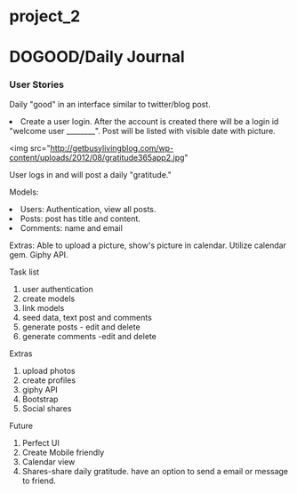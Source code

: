 # project_2
<h1>DOGOOD/Daily Journal</h1>
<h3> User Stories</h3>

Daily "good" in an interface similar to twitter/blog post. 

<li>Create a user login. After the account is created there will be a login id "welcome user ________". Post will be listed with visible date with picture.

<img src="http://getbusylivingblog.com/wp-content/uploads/2012/08/gratitude365app2.jpg"

User logs in and will post a daily "gratitude." 

Models:
	<li> Users: Authentication, view all posts.
	<li> Posts: post has title and content.
	<li> Comments: name and email

Extras: Able to upload a picture, show's picture in calendar. Utilize calendar gem. Giphy API.

Task list

1. user authentication
2. create models
3. link models
4. seed data, text post and comments
5. generate posts - edit and delete
6. generate comments -edit and delete


Extras

1. upload photos
2. create profiles
3. giphy API
4. Bootstrap
5. Social shares

Future

1. Perfect UI
2. Create Mobile friendly
3. Calendar view
4. Shares-share daily gratitude. have an option to send a email or message to friend.
